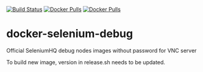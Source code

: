 [![Build Status](https://travis-ci.org/andrcuns/docker-selenium-debug.svg?branch=master)](https://travis-ci.org/andrcuns/docker-selenium-debug)
[![Docker Pulls](https://img.shields.io/docker/pulls/andrcuns/node-chrome-debug.svg?style=flat-square)](https://hub.docker.com/r/andrcuns/node-chrome-debug/)
[![Docker Pulls](https://img.shields.io/docker/pulls/andrcuns/node-firefox-debug.svg?style=flat-square)](https://hub.docker.com/r/andrcuns/firefox-chrome-debug/)
# docker-selenium-debug
Official SeleniumHQ debug nodes images without password for VNC server

To build new image, version in release.sh needs to be updated.
